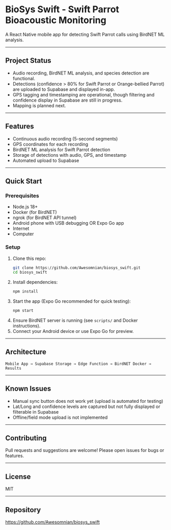 # BioSys Swift - Swift Parrot Bioacoustic Monitoring

A React Native mobile app for detecting Swift Parrot calls using BirdNET ML analysis.

---

## Project Status

- Audio recording, BirdNET ML analysis, and species detection are functional.
- Detections (confidence > 80% for Swift Parrot or Orange-bellied Parrot) are uploaded to Supabase and displayed in-app.
- GPS tagging and timestamping are operational, though filtering and confidence display in Supabase are still in progress.
- Mapping is planned next.

---

## Features

- Continuous audio recording (5-second segments)
- GPS coordinates for each recording
- BirdNET ML analysis for Swift Parrot detection
- Storage of detections with audio, GPS, and timestamp
- Automated upload to Supabase

---

## Quick Start

### Prerequisites

- Node.js 18+
- Docker (for BirdNET)
- ngrok (for BirdNET API tunnel)
- Android phone with USB debugging OR Expo Go app
- Internet
- Computer

### Setup

1. Clone this repo:
    ```bash
    git clone https://github.com/Awesomnian/biosys_swift.git
    cd biosys_swift
    ```
2. Install dependencies:
    ```bash
    npm install
    ```
3. Start the app (Expo Go recommended for quick testing):
    ```bash
    npm start
    ```
4. Ensure BirdNET server is running (see `scripts/` and Docker instructions).
5. Connect your Android device or use Expo Go for preview.

---

## Architecture

```
Mobile App → Supabase Storage → Edge Function → BirdNET Docker → Results
```

---

## Known Issues

- Manual sync button does not work yet (upload is automated for testing)
- Lat/Long and confidence levels are captured but not fully displayed or filterable in Supabase
- Offline/field mode upload is not implemented

---

## Contributing

Pull requests and suggestions are welcome! Please open issues for bugs or features.

---

## License

MIT

---

## Repository

https://github.com/Awesomnian/biosys_swift